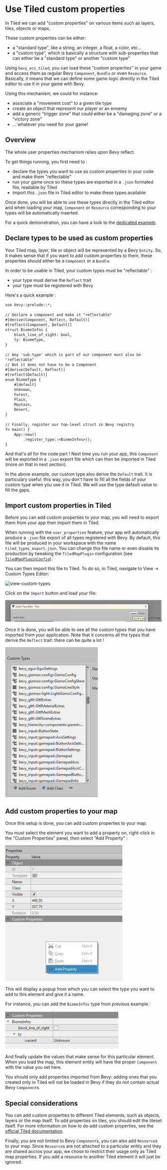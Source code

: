 # Use Tiled custom properties

In Tiled we can add "custom properties" on various items such as layers, tiles, objects or maps.

These custom properties can be either:

- a "standard type", like a string, an integer, a float, a color, etc...
- a "custom type", which is basically a structure with sub-properties that can either be a "standard type" or another "custom type"

Using `bevy_ecs_tiled`, you can load these "custom properties" in your game and access them as regular Bevy `Component`, `Bundle` or even `Resource`.
Basically, it means that we can define some game logic directly in the Tiled editor to use it in your game with Bevy.

Using this mechanism, we could for instance:

- associate a "movement cost" to a given tile type
- create an object that represent our player or an ennemy
- add a generic "trigger zone" that could either be a "damaging zone" or a "victory zone"
- ... whatever you need for your game!

## Overview

The whole user properties mechanism relies upon Bevy reflect.

To get things running, you first need to :

- declare the types you want to use as custom properties in your code and make them "reflectable"
- run your game once so these types are exported in a `.json` formated file, readable by Tiled
- import this `.json` file in Tiled editor to make these types available

Once done, you will be able to use these types directly in the Tiled editor and when loading your map, `Component` or `Resource` corresponding to your types will be automatically inserted.

For a quick demonstration, you can have a look to the [dedicated example](https://github.com/adrien-bon/bevy_ecs_tiled/blob/main/examples/properties_basic.rs).

## Declare types to be used as custom properties

Your Tiled map, layer, tile or object will be represented by a Bevy `Entity`.
So, it makes sense that if you want to add custom properties to them, these properties should either be a `Component` or a `Bundle`.

In order to be usable in Tiled, your custom types must be "reflectable" :

- your type must derive the `Reflect` trait
- your type must be registered with Bevy

Here's a quick example :

```rust, no_run
use bevy::prelude::*;

// Declare a component and make it "reflectable"
#[derive(Component, Reflect, Default)]
#[reflect(Component, Default)]
struct BiomeInfos {
    block_line_of_sight: bool,
    ty: BiomeType,
}

// Any 'sub-type' which is part of our component must also be "reflectable"
// But it does not have to be a Component
#[derive(Default, Reflect)]
#[reflect(Default)]
enum BiomeType {
    #[default]
    Unknown,
    Forest,
    Plain,
    Moutain,
    Desert,
}

// Finally, register our top-level struct in Bevy registry
fn main() {
    App::new()
        .register_type::<BiomeInfos>();
}
```

And that's all for the code part !
Next time you run your app, this `Component` will be exported in a `.json` export file which can then be imported in Tiled (more on that in next section).

In the above example, our custom type also derive the `Default` trait.
It is particulary useful: this way, you don't have to fill all the fields of your custom type when you use it in Tiled.
We will use the type default value to fill the gaps.

## Import custom properties in Tiled

Before you can add custom properties to your map, you will need to export them from your app then import them in Tiled.

When running with the `user_properties` feature, your app will automatically produce a `.json` file export of all types registered with Bevy.
By default, this file will be produced in your workspace with the name `tiled_types_export.json`.
You can change this file name or even disable its production by tweaking the `TiledMapPlugin` configuration (see [`TiledMapPluginConfig`](https://docs.rs/bevy_ecs_tiled/latest/bevy_ecs_tiled/struct.TiledMapPluginConfig.html)).

You can then import this file to Tiled.
To do so, in Tiled, navigate to View -> Custom Types Editor:

![view-custom-types](images/properties_view-types.png)

Click on the `Import` button and load your file:

![import-custom-types](images/properties_import-types.png)

Once it is done, you will be able to see all the custom types that you have imported from your application.
Note that it concerns all the types that derive the `Reflect` trait: there can be quite a lot !

![view-custom-types](images/properties_custom-type.png)

## Add custom properties to your map

Once this setup is done, you can add custom properties to your map.

You must select the element you want to add a property on, right-click in the "Custom Properties" panel, then select "Add Property" :

![add-property](images/properties_add-property.png)

This will display a popup from which you can select the type you want to add to this element and give it a name.

For instance, you can add the `BiomeInfos` type from previous example :

![biome-infos](images/properties_biome-infos.png)

And finally update the values that make sense for this particular element.
When you load the map, this element entity will have the proper `Component` with the value you set here.

You should only add properties imported from Bevy: adding ones that you created only in Tiled will not be loaded in Bevy if they do not contain actual Bevy `Component`s.

## Special considerations

You can add custom properties to different Tiled elements, such as objects, layers or the map itself.
To add properties on tiles, you should edit the tileset itself.
For more information on how to do add custom properties, see the [official Tiled documentation](https://doc.mapeditor.org/en/stable/manual/custom-properties/).

Finally, you are not limited to Bevy `Component`s, you can also add `Resource`s to your map.
Since `Resource`s are not attached to a particular entity and they are shared accros your app, we chose to restrict their usage only as Tiled map properties.
If you add a resource to another Tiled element it will just be ignored.
